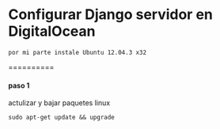 Configurar Django servidor en DigitalOcean
==========
```
por mi parte instale Ubuntu 12.04.3 x32
```
==========

#### paso 1
actulizar y bajar paquetes linux
```
sudo apt-get update && upgrade
```
